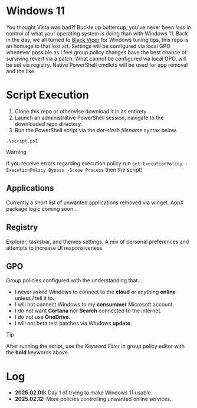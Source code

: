 # Windows 11
You thought Vista was bad?! Buckle up buttercup, you've never been *less* in control of what your operating system is doing than with Windows 11. Back in the day, we all turned to [Black Viper](https://www.blackviper.com/) for Windows tuning tips, this repo is an homage to that lost art. Settings will be configured via local GPO whenever possible as I feel group policy changes have the best chance of surviving revert via a patch. What cannot be configured via local GPO, will be set via registry. Native PowerShell cmdlets will be used for app removal and the like.

# Script Execution
1. Clone this repo or otherwise download it in its entirety.
2. Launch an administrative PowerShell session, navigate to the downloaded repo directory.
3. Run the PowerShell script via the *dot-slash filename* syntax below.

`.\script.ps1`

> [!WARNING]
> If you receive errors regarding execution policy run `Set-ExecutionPolicy -ExecutionPolicy Bypass -Scope Process` then the script!

## Applications
Currently a short list of unwanted applications removed via winget. AppX package logic coming soon...

## Registry
Explorer, tasksbar, and themes settings. A mix of personal preferences and attempts to increase UI responsiveness.

## GPO
Group policies configured with the understanding that...
- I never asked Windows to connect to the **cloud** or anything **online** unless *I* tell it to.
- I will not connect Windows to my **consummer** Microsoft account.
- I do not want **Cortana** nor **Search** connected to the internet.
- I do not use **OneDrive**.
- I will not beta test patches via Windows **update**.

> [!TIP]
> After running the script, use the *Keyword Filter* in group policy editor with the **bold** keywords above.

 # Log
- **2025.02.09:** Day 1 of trying to make Windows 11 usable.
- **2025.02.12:** More policies controlling unwanted online services.